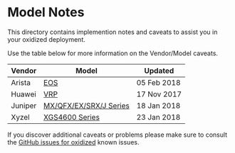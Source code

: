 

Model Notes
========================


This directory contains implemention notes and caveats to assist you in your oxidized deployment.

Use the table below for more information on the Vendor/Model caveats.


Vendor          | Model           |Updated
----------------|-----------------|----------------
Arista|[EOS](EOS.md)|05 Feb 2018
Huawei|[VRP](VRP-Huawei.md)|17 Nov 2017
Juniper|[MX/QFX/EX/SRX/J Series](JunOS.md)|18 Jan 2018
Xyzel|[XGS4600 Series](XGS4600-Zyxel.md)|23 Jan 2018


If you discover additional caveats or problems please make sure to consult the [GitHub issues for oxidized](https://github.com/ytti/oxidized/issues) known issues.
